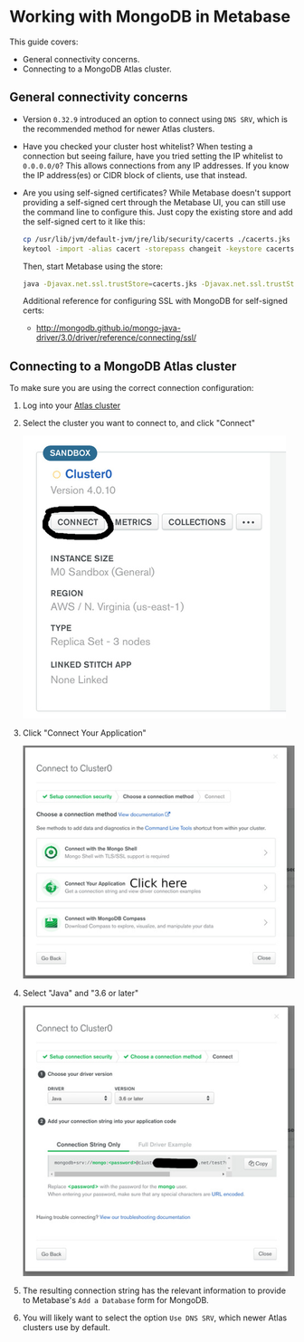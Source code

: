 # Working with MongoDB in Metabase


This guide covers:

 - General connectivity concerns.
 - Connecting to a MongoDB Atlas cluster.

## General connectivity concerns

 - Version `0.32.9` introduced an option to connect using `DNS SRV`, which is the recommended method for newer Atlas clusters.  
 
 - Have you checked your cluster host whitelist?  When testing a connection but seeing failure, have you tried setting the IP whitelist to `0.0.0.0/0`?  This allows connections from any IP addresses. If you know the IP address(es) or CIDR block of clients, use that instead.
 
 - Are you using self-signed certificates?  While Metabase doesn't support providing a self-signed cert through the Metabase UI, you can still use the command line to configure this.  Just copy the existing store and add the self-signed cert to it like this:
     
    ```bash
    cp /usr/lib/jvm/default-jvm/jre/lib/security/cacerts ./cacerts.jks
    keytool -import -alias cacert -storepass changeit -keystore cacerts.jks -file my-cert.pem
    ```
    
     Then, start Metabase using the store:
     
    ```bash
    java -Djavax.net.ssl.trustStore=cacerts.jks -Djavax.net.ssl.trustStorePassword=changeit -jar metabase.jar
    ```
 
     Additional reference for configuring SSL with MongoDB for self-signed certs:
      - http://mongodb.github.io/mongo-java-driver/3.0/driver/reference/connecting/ssl/
 
## Connecting to a MongoDB Atlas cluster
 
 To make sure you are using the correct connection configuration:
  1. Log into your [Atlas cluster](https://cloud.mongodb.com)
  
  2. Select the cluster you want to connect to, and click "Connect"

     ![Your cluster screengrab](mongo_1.jpg "Your cluster")

  3. Click "Connect Your Application"

     ![Connect screengrab](mongo_2.jpg "Connect")

  4. Select "Java" and "3.6 or later"

     ![Java screengrab](mongo_3.jpg "Java")

  5. The resulting connection string has the relevant information to provide to Metabase's `Add a Database` form for MongoDB.  
  6. You will likely want to select the option `Use DNS SRV`, which newer Atlas clusters use by default.

